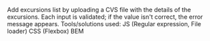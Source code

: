 Add excursions list by uploading a CVS file with the details of
the excursions. Each input is validated; if the value isn't correct,
the error message appears. Tools/solutions used: JS (Regular expression, File loader)
CSS (Flexbox)
BEM
